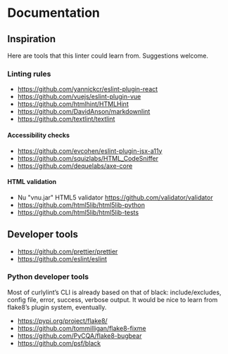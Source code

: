 # Documentation

## Inspiration

Here are tools that this linter could learn from. Suggestions welcome.

### Linting rules

- https://github.com/yannickcr/eslint-plugin-react
- https://github.com/vuejs/eslint-plugin-vue
- https://github.com/htmlhint/HTMLHint
- https://github.com/DavidAnson/markdownlint
- https://github.com/textlint/textlint

#### Accessibility checks

- https://github.com/evcohen/eslint-plugin-jsx-a11y
- https://github.com/squizlabs/HTML_CodeSniffer
- https://github.com/dequelabs/axe-core

#### HTML validation

- Nu "vnu.jar" HTML5 validator https://github.com/validator/validator
- https://github.com/html5lib/html5lib-python
- https://github.com/html5lib/html5lib-tests

## Developer tools

- https://github.com/prettier/prettier
- https://github.com/eslint/eslint

### Python developer tools

Most of curlylint’s CLI is already based on that of black: include/excludes, config file, error, success, verbose output. It would be nice to learn from flake8’s plugin system, eventually.

- https://pypi.org/project/flake8/
- https://github.com/tommilligan/flake8-fixme
- https://github.com/PyCQA/flake8-bugbear
- https://github.com/psf/black
